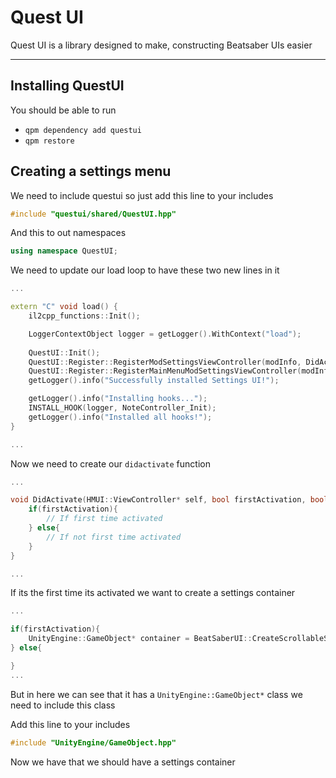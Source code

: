 # Quest UI

Quest UI is a library designed to make, constructing Beatsaber UIs easier

---

## Installing QuestUI
<a id="installing"></a>

You should be able to run
- `qpm dependency add questui`
- `qpm restore`

## Creating a settings menu
<a id="settings-menu"></a>

We need to include questui so just add this line to your includes
```cpp
#include "questui/shared/QuestUI.hpp"
```
And this to out namespaces
```cpp
using namespace QuestUI;
```

We need to update our load loop to have these two new lines in it

```cpp
...

extern "C" void load() {
    il2cpp_functions::Init();

    LoggerContextObject logger = getLogger().WithContext("load");
    
    QuestUI::Init();                                                                    // <-----
    QuestUI::Register::RegisterModSettingsViewController(modInfo, DidActivate);         // <----- This Adds a button in the settings menu
    QuestUI::Register::RegisterMainMenuModSettingsViewController(modInfo, DidActivate); // <----- This Adds a button in the main menu
    getLogger().info("Successfully installed Settings UI!");                            // <-----

    getLogger().info("Installing hooks...");
    INSTALL_HOOK(logger, NoteController_Init);
    getLogger().info("Installed all hooks!");
}

...
```

Now we need to create our `didactivate` function 

```cpp
...

void DidActivate(HMUI::ViewController* self, bool firstActivation, bool addedToHierarchy, bool screenSystemEnabling){
    if(firstActivation){
        // If first time activated
    } else{
        // If not first time activated
    }
}

...
```

If its the first time its activated we want to create a settings container

```cpp
...

if(firstActivation){
    UnityEngine::GameObject* container = BeatSaberUI::CreateScrollableSettingsContainer(self->get_transform());
} else{

}
...
```

But in here we can see that it has a `UnityEngine::GameObject*` class we need to include this class

Add this line to your includes
```cpp
#include "UnityEngine/GameObject.hpp"
```
Now we have that we should have a settings container

